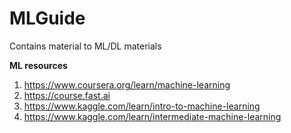 # MLGuide
Contains material to ML/DL materials

**ML resources**

1.  https://www.coursera.org/learn/machine-learning
2.  https://course.fast.ai
3.  https://www.kaggle.com/learn/intro-to-machine-learning
4.  https://www.kaggle.com/learn/intermediate-machine-learning
